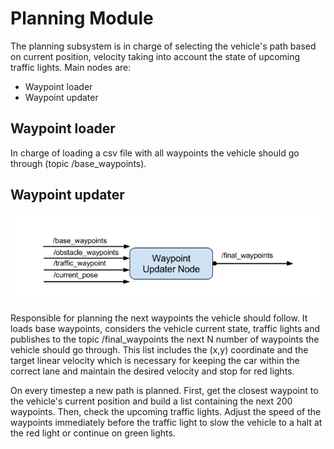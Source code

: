 # Planning Module

The planning subsystem is in charge of selecting the vehicle's path based on current position, velocity taking into account the state of upcoming traffic lights.  Main nodes are:

  - Waypoint loader
  - Waypoint updater

## Waypoint loader

In charge of loading a csv file with all waypoints the vehicle should go through (topic /base_waypoints).

## Waypoint updater

![dbw](./imgs/waypoint-updater-ros-graph.png)

Responsible for planning the next waypoints the vehicle should follow. It loads base waypoints, considers the vehicle current state, traffic lights and publishes to the topic /final_waypoints the next N number of waypoints the vehicle should go through. This list includes the (x,y) coordinate and the target linear velocity which is necessary for keeping the car within the correct lane and maintain the desired velocity and stop for red lights.

On every timestep a new path is planned. First, get the closest waypoint to the vehicle's current position and build a list containing the next 200 waypoints. Then, check the upcoming traffic lights. Adjust the speed of the waypoints immediately before the traffic light to slow the vehicle to a halt at the red light or continue on green lights.